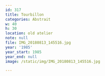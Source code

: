 ```yaml
---
id: 317
title: Tourbillon
categories: Abstrait
w: 40
h: 30
location: old atelier
note: null
file: IMG_20180813_145516.jpg
year: '1985'
year_start: 1985
year_end: null
image: /static/img/IMG_20180813_145516.jpg

---
```

